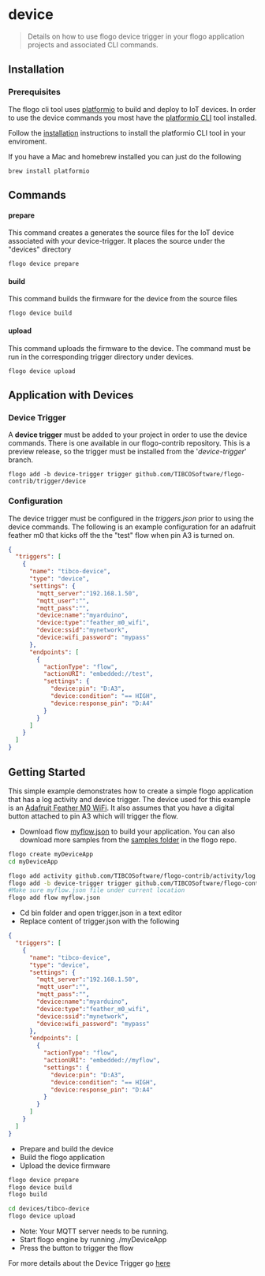 # device
> Details on how to use flogo device trigger in your flogo application projects and associated CLI commands.

## Installation
### Prerequisites

The flogo cli tool uses [platformio](https://http://platformio.org/) to build and deploy to IoT devices.  In order to use the device commands you most have the [platformio CLI](http://platformio.org/get-started/cli) tool installed.  

Follow the [installation](http://docs.platformio.org/en/stable/installation.html) instructions to install the platformio CLI tool in your enviroment.

If you have a Mac and homebrew installed you can just do the following

    brew install platformio


## Commands
#### prepare
This command creates a generates the source files for the IoT device associated with your device-trigger.  It places the source under the "devices" directory
	
	flogo device prepare

#### build
This command builds the firmware for the device from the source files
	
	flogo device build
	
#### upload
This command uploads the firmware to the device.  The command must be run in the corresponding trigger directory under devices.
	
	flogo device upload
	

## Application with Devices

### Device Trigger

A **device trigger** must be added to your project in order to use the device commands.  There is one available in our flogo-contrib repository.  This is a preview release, so the trigger must be installed from the '*device-trigger*' branch.

```flogo add -b device-trigger trigger github.com/TIBCOSoftware/flogo-contrib/trigger/device```

### Configuration
 
The device trigger must be configured in the *triggers.json* prior to using the device commands. The following is an example configuration for an adafruit feather m0 that kicks off the the "test" flow when pin A3 is turned on.

```json
{
  "triggers": [
    {
      "name": "tibco-device",
      "type": "device",
      "settings": {
        "mqtt_server":"192.168.1.50",
        "mqtt_user":"",
        "mqtt_pass":"",
        "device:name":"myarduino",
        "device:type":"feather_m0_wifi",
        "device:ssid":"mynetwork",
        "device:wifi_password": "mypass"
      },
      "endpoints": [
        {
          "actionType": "flow",
          "actionURI": "embedded://test",
          "settings": {
            "device:pin": "D:A3",
            "device:condition": "== HIGH",
            "device:response_pin": "D:A4"
          }
        }
      ]
    }
  ]
}

```
## Getting Started
This simple example demonstrates how to create a simple flogo application that has a log activity and device trigger.  The device used for this example is an [Adafruit Feather M0 WiFi](https://learn.adafruit.com/adafruit-feather-m0-wifi-atwinc1500).  It also assumes that you have a digital button attached to pin A3 which will trigger the flow.

- Download flow [myflow.json](https://github.com/TIBCOSoftware/flogo-cli/blob/master/samples/gettingstarted/cli/myflow.json) to build your application. You can also download more samples from the [samples folder](https://github.com/TIBCOSoftware/flogo/tree/master/samples) in the flogo repo. 

```bash
flogo create myDeviceApp
cd myDeviceApp

flogo add activity github.com/TIBCOSoftware/flogo-contrib/activity/log
flogo add -b device-trigger trigger github.com/TIBCOSoftware/flogo-contrib/trigger/device
#Make sure myflow.json file under current location
flogo add flow myflow.json

```

- Cd bin folder and open trigger.json in a text editor
- Replace content of trigger.json with the following

```json
{
  "triggers": [
    {
      "name": "tibco-device",
      "type": "device",
      "settings": {
        "mqtt_server":"192.168.1.50",
        "mqtt_user":"",
        "mqtt_pass":"",
        "device:name":"myarduino",
        "device:type":"feather_m0_wifi",
        "device:ssid":"mynetwork",
        "device:wifi_password": "mypass"
      },
      "endpoints": [
        {
          "actionType": "flow",
          "actionURI": "embedded://myflow",
          "settings": {
            "device:pin": "D:A3",
            "device:condition": "== HIGH",
            "device:response_pin": "D:A4"
          }
        }
      ]
    }
  ]
}
```
- Prepare and build the device
- Build the flogo application
- Upload the device firmware

```bash
flogo device prepare
flogo device build
flogo build

cd devices/tibco-device
flogo device upload
```
- Note: Your MQTT server needs to be running.
- Start flogo engine by running ./myDeviceApp
- Press the button to trigger the flow

For more details about the Device Trigger go [here](https://github.com/TIBCOSoftware/flogo-contrib/tree/device-trigger/trigger/device)
